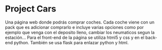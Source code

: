 # Project Cars
Una página web donde podrás comprar coches. Cada coche viene con un pack que es adicionar comprarlo e incluye varias opciones como por ejemplo que venga con el deposito lleno, cambiar los neumaticos segun la estación...
Para el front-end de la página se utiliza html5 y css y en el back-end python. También se usa flask para enlazar python y html. 
